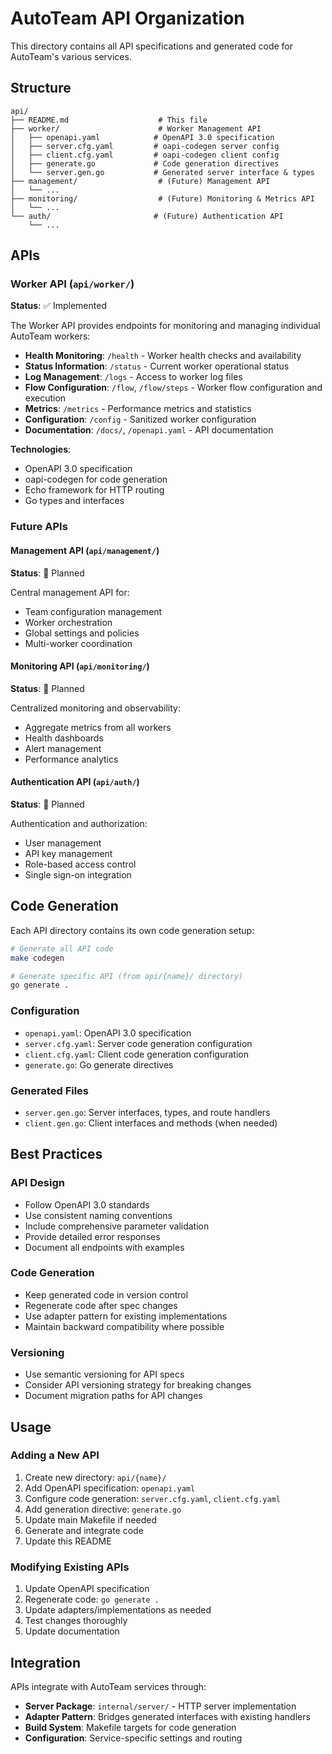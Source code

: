 # AutoTeam API Organization

This directory contains all API specifications and generated code for AutoTeam's various services.

## Structure

```
api/
├── README.md                    # This file
├── worker/                      # Worker Management API
│   ├── openapi.yaml            # OpenAPI 3.0 specification
│   ├── server.cfg.yaml         # oapi-codegen server config
│   ├── client.cfg.yaml         # oapi-codegen client config  
│   ├── generate.go             # Code generation directives
│   └── server.gen.go           # Generated server interface & types
├── management/                  # (Future) Management API
│   └── ...
├── monitoring/                  # (Future) Monitoring & Metrics API
│   └── ...
└── auth/                       # (Future) Authentication API
    └── ...
```

## APIs

### Worker API (`api/worker/`)
**Status**: ✅ Implemented

The Worker API provides endpoints for monitoring and managing individual AutoTeam workers:

- **Health Monitoring**: `/health` - Worker health checks and availability
- **Status Information**: `/status` - Current worker operational status  
- **Log Management**: `/logs` - Access to worker log files
- **Flow Configuration**: `/flow`, `/flow/steps` - Worker flow configuration and execution
- **Metrics**: `/metrics` - Performance metrics and statistics
- **Configuration**: `/config` - Sanitized worker configuration
- **Documentation**: `/docs/`, `/openapi.yaml` - API documentation

**Technologies**: 
- OpenAPI 3.0 specification
- oapi-codegen for code generation
- Echo framework for HTTP routing
- Go types and interfaces

### Future APIs

#### Management API (`api/management/`)
**Status**: 🔄 Planned

Central management API for:
- Team configuration management  
- Worker orchestration
- Global settings and policies
- Multi-worker coordination

#### Monitoring API (`api/monitoring/`)  
**Status**: 🔄 Planned

Centralized monitoring and observability:
- Aggregate metrics from all workers
- Health dashboards
- Alert management
- Performance analytics

#### Authentication API (`api/auth/`)
**Status**: 🔄 Planned  

Authentication and authorization:
- User management
- API key management
- Role-based access control
- Single sign-on integration

## Code Generation

Each API directory contains its own code generation setup:

```bash
# Generate all API code
make codegen

# Generate specific API (from api/{name}/ directory)
go generate .
```

### Configuration

- `openapi.yaml`: OpenAPI 3.0 specification
- `server.cfg.yaml`: Server code generation configuration  
- `client.cfg.yaml`: Client code generation configuration
- `generate.go`: Go generate directives

### Generated Files

- `server.gen.go`: Server interfaces, types, and route handlers
- `client.gen.go`: Client interfaces and methods (when needed)

## Best Practices

### API Design
- Follow OpenAPI 3.0 standards
- Use consistent naming conventions
- Include comprehensive parameter validation
- Provide detailed error responses
- Document all endpoints with examples

### Code Generation
- Keep generated code in version control
- Regenerate code after spec changes
- Use adapter pattern for existing implementations  
- Maintain backward compatibility where possible

### Versioning
- Use semantic versioning for API specs
- Consider API versioning strategy for breaking changes
- Document migration paths for API changes

## Usage

### Adding a New API

1. Create new directory: `api/{name}/`
2. Add OpenAPI specification: `openapi.yaml`
3. Configure code generation: `server.cfg.yaml`, `client.cfg.yaml`  
4. Add generation directive: `generate.go`
5. Update main Makefile if needed
6. Generate and integrate code
7. Update this README

### Modifying Existing APIs

1. Update OpenAPI specification  
2. Regenerate code: `go generate .`
3. Update adapters/implementations as needed
4. Test changes thoroughly
5. Update documentation

## Integration

APIs integrate with AutoTeam services through:

- **Server Package**: `internal/server/` - HTTP server implementation
- **Adapter Pattern**: Bridges generated interfaces with existing handlers
- **Build System**: Makefile targets for code generation
- **Configuration**: Service-specific settings and routing